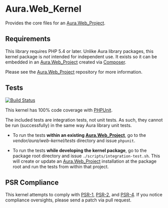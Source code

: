 # Aura.Web_Kernel

Provides the core files for an [Aura.Web_Project][].

## Requirements

This library requires PHP 5.4 or later. Unlike Aura library packages, this
kernel package is *not* intended for independent use. It exists so it can be
embedded in an [Aura.Web_Project][] created via [Composer][].

Please see the [Aura.Web_Project][] repository for more information.

## Tests

[![Build Status](https://travis-ci.org/auraphp/Aura.Autoload.png?branch=develop-2)](https://travis-ci.org/auraphp/Aura.Autoload)

This kernel has 100% code coverage with [PHPUnit][].

The included tests are integration tests, not unit tests.  As such, they
cannot be run (successfully) in the same way Aura library unit tests.

- To run the tests **within an existing [Aura.Web_Project][]**, go to the
  _vendor/aura/web-kernel/tests_ directory and issue `phpunit`.

- To run the tests **while developing the kernel package**, go to the package
  root directory and issue `./scripts/integration-test.sh`. This will create
  or update an [Aura.Web_Project][] installation at the package root and run
  the tests from within that project.

## PSR Compliance

This kernel attempts to comply with [PSR-1][], [PSR-2][], and [PSR-4][]. If
you notice compliance oversights, please send a patch via pull request.

[PSR-1]: https://github.com/php-fig/fig-standards/blob/master/accepted/PSR-1-basic-coding-standard.md
[PSR-2]: https://github.com/php-fig/fig-standards/blob/master/accepted/PSR-2-coding-style-guide.md
[PSR-4]: https://github.com/php-fig/fig-standards/blob/master/accepted/PSR-4-autoloader.md
[PHPUnit]: http://phpunit.de/manual/
[Composer]: http://getcomposer.org
[Aura.Web_Project]: https://github.com/auraphp/Aura.Web_Project
